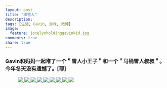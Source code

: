 ```yaml
---
layout: post
title: "堆雪人"
description: 
tags: [生活, Gavin, 游戏, 微博]
image:
  feature: jocelynholdinggavinkid.jpg
comments: true
share: true
---
```


### Gavin和妈妈一起堆了一个＂雪人小王子＂和一个＂马桶雪人叔叔＂。今年冬天没有遗憾了。[耶] ###

<figure>
  <a  href="{{ site.url }}/images/2014-01-22a.jpg">
  <img src="{{ site.url }}/images/2014-01-22a.jpg">
  </a>
  <a  href="{{ site.url }}/images/2014-01-22b.jpg">
  <img src="{{ site.url }}/images/2014-01-22b.jpg">
  </a>
  <a  href="{{ site.url }}/images/2014-01-22c.jpg">
  <img src="{{ site.url }}/images/2014-01-22c.jpg">
  </a>
  <a  href="{{ site.url }}/images/2014-01-22d.jpg">
  <img src="{{ site.url }}/images/2014-01-22d.jpg">
  </a>
  <a  href="{{ site.url }}/images/2014-01-22e.jpg">
  <img src="{{ site.url }}/images/2014-01-22e.jpg">
  </a>
  <a  href="{{ site.url }}/images/2014-01-22f.jpg">
  <img src="{{ site.url }}/images/2014-01-22f.jpg">
  </a>
  <a  href="{{ site.url }}/images/2014-01-22g.jpg">
  <img src="{{ site.url }}/images/2014-01-22g.jpg">
  </a>
  <a  href="{{ site.url }}/images/2014-01-22h.jpg">
  <img src="{{ site.url }}/images/2014-01-22h.jpg">
  </a>
  <a  href="{{ site.url }}/images/2014-01-22i.jpg">
  <img src="{{ site.url }}/images/2014-01-22i.jpg">
  </a>
</figure>